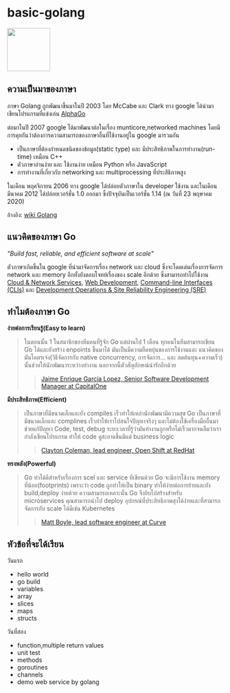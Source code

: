 # basic-golang
<img width="100" src="https://cdn.worldvectorlogo.com/logos/gopher.svg" />

## ความเป็นมาของภาษา
ภาษา Golang ถูกพัฒนาขึ้นมาในปี 2003 โดย McCabe และ Clark ทาง google ได้นำมาเขียนโปรแกรมที่แข่งเล่น [AlphaGo](https://en.wikipedia.org/wiki/AlphaGo)

ต่อมาในปี 2007 google ได้มาพัฒนาต่อในเรื่อง munticore,networked machines โดยมีการคุยกันว่าต้องการความสามารถของภาษาอื่นที่ใช้งานอยู่ใน google มารวมกัน
- เป็นภาษาที่ต้องกำหนดชนิดของข้อมูล(static type) และ มีประสิทธิภาพในการทำงาน(run-time) เหมือน C++
- ตัวภาษาอ่านง่าย และ ใช้งานง่าย เหมือน Python หรือ JavaScript
- การทำงานที่เกี่ยวกับ networking และ multiprocessing ที่ประสิธิภาพสูง

ในเดือน พฤศจิกายน 2006 ทาง google ได้ปล่อยตัวภาษาใน developer ใช้งาน และในเดือน มีนาคม 2012 ได้ปล่อยเวอร์ชั่น 1.0 ออกมา ซึ่งปัจจุบันเป็นเวอร์ชั่น 1.14 (ณ วันที่ 23 พฤษาคม 2020)

อ้างอิง: [wiki Golang](https://en.wikipedia.org/wiki/Go_(programming_language))
##  แนวคิดของภาษา Go

<i> "Build fast, reliable, and efficient software at scale" </i>

ตัวภาษาเกิดขึ้นใน google ที่นำมาจัดการเรื่อง network และ cloud ซึ่งจะโดดเด่นเรื่องการจัดการ network และ memory อีกทั้งยังตอบโจทย์เรื่องของ scale อีกด้วย ซึ่งสามารถทำไปใช้งาน [Cloud & Network Services](https://go.dev/solutions/cloud/), [Web Development](https://go.dev/solutions/webdev/), [Command-line Interfaces (CLIs)](https://go.dev/solutions/clis/) และ [Development Operations & Site Reliability Engineering (SRE)](https://go.dev/solutions/devops/)

## ทำไมต้องภาษา Go

<b> ง่ายต่อการเรียนรู้(Easy to learn) </b>
>ในตอนนั้น 1 ในสมาชิกของทีมคนที่รู้จัก Go แต่ผ่านไป 1 เดือน ทุกคนในทีมสามารถเขียน Go ได้และยังสร้าง enpoints ขึ้นมาได้ มันเป็นมีความยืดหยุ่นของการใช้งานและ แนวคิดของมันโคตรเจ๋ง(วิธีจัดการกับ native concurrency, การจัดการ... และ ลดต้นทุน+ความเร็ว) นั้นช่วยให้นักพัฒนาระหว่างทำงาน นอกจากนี้ตัวสัญลักษณ์น่ารักอีกด้วย 
>> [Jaime Enrique Garcia Lopez, Senior Software Development Manager at CapitalOne](https://medium.com/capital-one-tech/a-serverless-and-go-journey-credit-offers-api-74ef1f9fde7f)

<b> มีประสิทธิภาพ(Efficient) </b>
>เป็นภาษาที่มีขนาดเล็กและยัง compiles เร็วทำให้เหล่านักพัฒนามีความสุข Go เป็นภาษาที่มีขนาดเล็กและ complines เร็วทำให้เราไปสนใจปัญหาจริงๆ และไม่ต้องใช้เครื่องมืออื่นมาช่วยแก้ปัญหา Code, test, debug ระยะเวลาที่รู้ว่ามันทำงานถูกหรือไม่เร็วมากจนลืมว่าเรากำลังเขียนโปรแกรม ทำให้ code ดูสะอาดขึ้นมีแต่ business logic
>>[Clayton Coleman, lead engineer, Open Shift at RedHat](https://blog.gopheracademy.com/birthday-bash-2014/openshift-3-old-dogs-new-tricks/)

<b> ทรงพลัง(Powerful) </b>
> Go ทำได้ดีสำหรับเรื่องการ scel และ service ทีเขียนด้วย Go จะมีการใช้งาน memory ที่น้อย(footprints) เพราะว่า code ถูกทำให้เป็น binary ทำให้ง่ายต่อการย้ายและยัง build,deploy ง่ายด้วย ความสามารถเหลาะนั้น Go จึงยิบไปสร้างสำหรับ microservices คุณสามารถนำไป deploy อุปกรณ์ที่ประสิทธิภาพสุงได้ง่ายและที่สามารถจัดการกับ scale ได้ดีเช่น Kubernetes
>>[Matt Boyle, lead software engineer at Curve](https://www.computerweekly.com/blog/Open-Source-Insider/Golang-or-go-home-how-Curve-is-taking-Golang-to-new-heights)
## หัวข้อที่จะได้เรียน
วันแรก
- hello world
- go build
- variables
- array
- slices
- maps
- structs

วันที่สอง
- function,multiple return values
- unit test
- methods
- goroutines
- channels
- demo web service by golang

